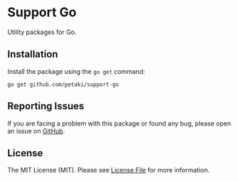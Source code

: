 # Support Go

Utility packages for Go.

## Installation

Install the package using the `go get` command:

```
go get github.com/petaki/support-go
```

## Reporting Issues

If you are facing a problem with this package or found any bug, please open an issue on [GitHub](https://github.com/petaki/support-go/issues).

## License

The MIT License (MIT). Please see [License File](LICENSE.md) for more information.
